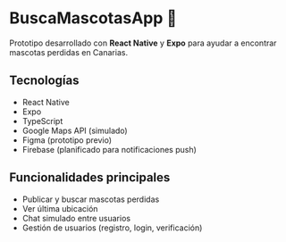# BuscaMascotasApp 🐾

Prototipo desarrollado con **React Native** y **Expo** para ayudar a encontrar mascotas perdidas en Canarias.

## Tecnologías
- React Native
- Expo
- TypeScript
- Google Maps API (simulado)
- Figma (prototipo previo)
- Firebase (planificado para notificaciones push)

## Funcionalidades principales
- Publicar y buscar mascotas perdidas
- Ver última ubicación
- Chat simulado entre usuarios
- Gestión de usuarios (registro, login, verificación)


